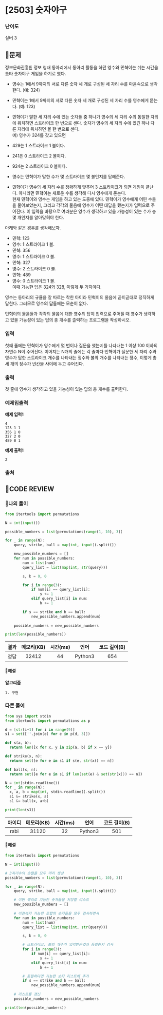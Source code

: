 # [2503] 숫자야구

### **난이도**
실버 3
## **📝문제**
정보문화진흥원 정보 영재 동아리에서 동아리 활동을 하던 영수와 민혁이는 쉬는 시간을 틈타 숫자야구 게임을 하기로 했다.

- 영수는 1에서 9까지의 서로 다른 숫자 세 개로 구성된 세 자리 수를 마음속으로 생각한다. (예: 324)
- 민혁이는 1에서 9까지의 서로 다른 숫자 세 개로 구성된 세 자리 수를 영수에게 묻는다. (예: 123)
- 민혁이가 말한 세 자리 수에 있는 숫자들 중 하나가 영수의 세 자리 수의 동일한 자리에 위치하면 스트라이크 한 번으로 센다. 숫자가 영수의 세 자리 수에 있긴 하나 다른 자리에 위치하면 볼 한 번으로 센다.  
예) 영수가 324를 갖고 있으면 

- 429는 1 스트라이크 1 볼이다.
- 241은 0 스트라이크 2 볼이다.
- 924는 2 스트라이크 0 볼이다.
- 영수는 민혁이가 말한 수가 몇 스트라이크 몇 볼인지를 답해준다.
- 민혁이가 영수의 세 자리 수를 정확하게 맞추어 3 스트라이크가 되면 게임이 끝난다. 아니라면 민혁이는 새로운 수를 생각해 다시 영수에게 묻는다.  
현재 민혁이와 영수는 게임을 하고 있는 도중에 있다. 민혁이가 영수에게 어떤 수들을 물어보았는지, 그리고 각각의 물음에 영수가 어떤 대답을 했는지가 입력으로 주어진다. 이 입력을 바탕으로 여러분은 영수가 생각하고 있을 가능성이 있는 수가 총 몇 개인지를 알아맞혀야 한다.

아래와 같은 경우를 생각해보자.  

- 민혁: 123
- 영수: 1 스트라이크 1 볼.
- 민혁: 356
- 영수: 1 스트라이크 0 볼.
- 민혁: 327
- 영수: 2 스트라이크 0 볼.
- 민혁: 489
- 영수: 0 스트라이크 1 볼.  
이때 가능한 답은 324와 328, 이렇게 두 가지이다.

영수는 동아리의 규율을 잘 따르는 착한 아이라 민혁이의 물음에 곧이곧대로 정직하게 답한다. 그러므로 영수의 답들에는 모순이 없다.

민혁이의 물음들과 각각의 물음에 대한 영수의 답이 입력으로 주어질 때 영수가 생각하고 있을 가능성이 있는 답의 총 개수를 출력하는 프로그램을 작성하시오.
### **입력**
첫째 줄에는 민혁이가 영수에게 몇 번이나 질문을 했는지를 나타내는 1 이상 100 이하의 자연수 N이 주어진다. 이어지는 N개의 줄에는 각 줄마다 민혁이가 질문한 세 자리 수와 영수가 답한 스트라이크 개수를 나타내는 정수와 볼의 개수를 나타내는 정수, 이렇게 총 세 개의 정수가 빈칸을 사이에 두고 주어진다.
### **출력**
첫 줄에 영수가 생각하고 있을 가능성이 있는 답의 총 개수를 출력한다.
### **예제입출력**

**예제 입력1**

```
4
123 1 1
356 1 0
327 2 0
489 0 1
```

**예제 출력1**

```
2
```

### **출처**

## **🧐CODE REVIEW**

### **🧾나의 풀이**

```python
from itertools import permutations

N = int(input())

possible_numbers = list(permutations(range(1, 10), 3))

for _ in range(N):
    query, strike, ball = map(int, input().split())

    new_possible_numbers = []
    for num in possible_numbers:
        num = list(num)
        query_list = list(map(int, str(query)))

        s, b = 0, 0

        for i in range(3):
            if num[i] == query_list[i]:
                s += 1
            elif query_list[i] in num:
                b += 1

        if s == strike and b == ball:
            new_possible_numbers.append(num)
    
    possible_numbers = new_possible_numbers

print(len(possible_numbers))
```

결과	| 메모리(KB) |	시간(ms) |	언어 |	코드 길이(B)
:----:|:-----:|:-----:|:-----:|:--------:
정답|32412|44|Python3|654
#### **📝해설**

**알고리즘**
```
1. 구현
```

### **다른 풀이**

```python
from sys import stdin
from itertools import permutations as p

d = [str(i+1) for i in range(9)]
s1 = set([''.join(e) for e in p(d, 3)])

def s(a, b):
  return len([x for x, y in zip(a, b) if x == y])

def strike(x, n):
  return set([e for e in s1 if s(e, str(x)) == n])

def ball(x, n):
  return set([e for e in s1 if len(set(e) & set(str(x))) == n])

N = int(stdin.readline())
for _ in range(N):
  x, a, b = map(int, stdin.readline().split())
  s1 &= strike(x, a)
  s1 &= ball(x, a+b)

print(len(s1))
```

아이디 | 메모리(KB) |	시간(ms) |	언어 |	코드 길이(B) 
:-----:|:-----:|:-----:|:----:|:--------:
rabi|31120|32|Python3|501
#### **📝해설**

```python
from itertools import permutations

N = int(input())

# 3자리수의 순열을 모두 미리 생성
possible_numbers = list(permutations(range(1, 10), 3))

for _ in range(N):
    query, strike, ball = map(int, input().split())

    # 이번 쿼리로 가능한 숫자들을 저장할 리스트
    new_possible_numbers = []
    
    # 이전까지 가능한 조합의 숫자들을 모두 검사하면서
    for num in possible_numbers:
        num = list(num)
        query_list = list(map(int, str(query)))

        s, b = 0, 0

        # 스트라이크, 볼의 개수가 입력받은것과 동일한지 검사
        for i in range(3):
            if num[i] == query_list[i]:
                s += 1
            elif query_list[i] in num:
                b += 1

        # 동일하다면 가능한 숫자 리스트에 추가
        if s == strike and b == ball:
            new_possible_numbers.append(num)
    
    # 리스트를 갱신
    possible_numbers = new_possible_numbers

print(len(possible_numbers))
```
